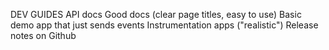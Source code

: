 DEV GUIDES
API docs
Good docs (clear page titles, easy to use)
Basic demo app that just sends events
Instrumentation apps ("realistic")
Release notes on Github
